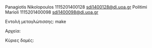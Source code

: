 Panagiotis Nikolopoulos 1115201400128 sdi1400128@di.uoa.gr
Politimi Marioli 1115201400098 sdi1400098@di.uoa.gr

Εντολή μεταγλώτισσης: make

Αρχεία:


Κύριες δομές:

